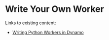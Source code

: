 # Write Your Own Worker

Links to existing content:
- [Writing Python Workers in Dynamo](../backend.md)